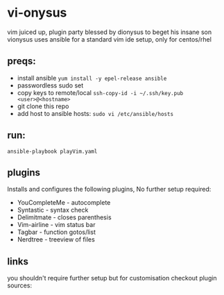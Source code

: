 # vi-onysus

vim juiced up, plugin party blessed by dionysus to beget his insane son vionysus
uses ansible for a standard vim ide setup, only for centos/rhel

## preqs:

- install ansible `yum install -y epel-release ansible`
- passwordless sudo set
- copy keys to remote/local `ssh-copy-id -i ~/.ssh/key.pub <user>@<hostname>`
- git clone this repo
- add host to ansible hosts: `sudo vi /etc/ansible/hosts`

## run:

`ansible-playbook playVim.yaml`

## plugins

Installs and configures the following plugins, No further setup required:
- YouCompleteMe - autocomplete
- Syntastic - syntax check
- Delimitmate - closes parenthesis
- Vim-airline - vim status bar
- Tagbar - function gotos/list
- Nerdtree - treeview of files

## links

you shouldn't require further setup but for customisation checkout plugin sources:
